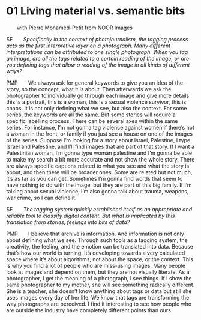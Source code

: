 # 01 Living material vs. semantic bits
&emsp;&emsp;with Pierre Mohamed-Petit from NOOR Images

SF&emsp;&emsp;*Specifically in the context of photojournalism, the tagging process acts as the first interpretive layer on a photograph. Many different interpretations can be attributed to one single photograph. When you tag an image, are all the tags related to a certain reading of the image, or are you defining tags that allow a reading of the image in all kinds of different ways?*

PMP&emsp;&emsp;We always ask for general keywords to give you an idea of the story, so the concept, what it is about. Then afterwards we ask the photographer to individually go through each image and give more details: this is a portrait, this is a woman, this is a sexual violence survivor, this is chaos. It is not only defining what we see, but also the context. For some series, the keywords are all the same. But some stories will require a specific labelling process. There can be several axes within the same series. For instance, I’m not gonna tag violence against women if there’s not a woman in the front, or family if you just see a house on one of the images of the series. Suppose I’m looking for a story about Israel, Palestine, I type Israel and Palestine, and I’ll find images that are part of that story. If I want a Palestinian woman, I’m gonna type woman palestine and I’m gonna be able to make my search a bit more accurate and not show the whole story. There are always specific captions related to what you see and what the story is about, and then there will be broader ones. Some are related but not much, it’s as far as you can get. Sometimes I’m gonna find words that seem to have nothing to do with the image, but they are part of this big family. If I’m talking about sexual violence, I’m also gonna talk about trauma, weapons, war crime, so I can define it.

SF&emsp;&emsp;*The tagging system quickly established itself as an appropriate and reliable tool to classify digital content. But what is implicated by this translation from stories, feelings into bits of data?*

PMP&emsp;&emsp;I believe that archive is information. And information is not only about defining what we see. Through such tools as a tagging system, the creativity, the feeling, and the emotion can be translated into data. Because that’s how our world is turning. It’s developing towards a very calculated space where it’s about algorithms, not about the space, or the context. This is why you find a lot of people who are miss-using images. Many people look at images and depend on them, but they are not visually literate. As a photographer, I get the meaning of a photograph, I see things. If I show the same photographer to my mother, she will see something radically different. She is a teacher, she doesn’t know anything about tags or data but still she uses images every day of her life. We know that tags are transforming the way photographs are perceived. I find it interesting to see how people who are outside the industry have completely different points than ours.


